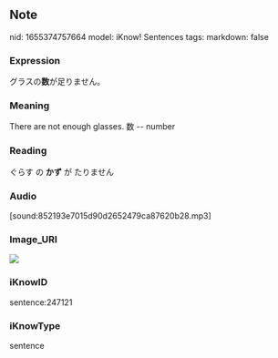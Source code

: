 ## Note
nid: 1655374757664
model: iKnow! Sentences
tags: 
markdown: false

### Expression
グラスの<b>数</b>が足りません。

### Meaning
There are not enough glasses.
数 -- number

### Reading
ぐらす の <b>かず</b> が たりません

### Audio
[sound:852193e7015d90d2652479ca87620b28.mp3]

### Image_URI
<img src="339f5ba7641ce97c8f8ef9ada58cfc45.jpg">

### iKnowID
sentence:247121

### iKnowType
sentence
